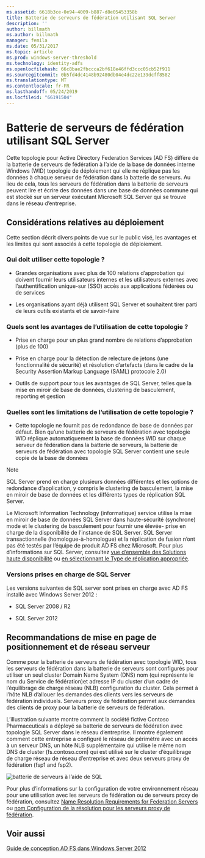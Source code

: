 ```yaml
---
ms.assetid: 6618b3ce-0e94-4009-b887-d8e05453358b
title: Batterie de serveurs de fédération utilisant SQL Server
description: ''
author: billmath
ms.author: billmath
manager: femila
ms.date: 05/31/2017
ms.topic: article
ms.prod: windows-server-threshold
ms.technology: identity-adfs
ms.openlocfilehash: 66c8bae2fbccca2bf618e46ffd3ccc05cb52f911
ms.sourcegitcommit: 0b5fd4dc4148b92480db04e4dc22e139dcff8582
ms.translationtype: MT
ms.contentlocale: fr-FR
ms.lasthandoff: 05/24/2019
ms.locfileid: "66191504"
---
```

# <a name="federation-server-farm-using-sql-server"></a>Batterie de serveurs de fédération utilisant SQL Server

Cette topologie pour Active Directory Federation Services \(AD FS\) diffère de la batterie de serveurs de fédération à l’aide de la base de données interne Windows \(WID\) topologie de déploiement qui elle ne réplique pas les données à chaque serveur de fédération dans la batterie de serveurs. Au lieu de cela, tous les serveurs de fédération dans la batterie de serveurs peuvent lire et écrire des données dans une base de données commune qui est stocké sur un serveur exécutant Microsoft SQL Server qui se trouve dans le réseau d’entreprise.  
  
## <a name="deployment-considerations"></a>Considérations relatives au déploiement  
Cette section décrit divers points de vue sur le public visé, les avantages et les limites qui sont associés à cette topologie de déploiement.  
  
### <a name="who-should-use-this-topology"></a>Qui doit utiliser cette topologie ?  
  
-   Grandes organisations avec plus de 100 relations d’approbation qui doivent fournir leurs utilisateurs internes et les utilisateurs externes avec l’authentification unique\-sur \(SSO\) accès aux applications fédérées ou de services  
  
-   Les organisations ayant déjà utilisent SQL Server et souhaitent tirer parti de leurs outils existants et de savoir-faire  
  
### <a name="what-are-the-benefits-of-using-this-topology"></a>Quels sont les avantages de l’utilisation de cette topologie ?  
  
-   Prise en charge pour un plus grand nombre de relations d’approbation \(plus de 100\)  
  
-   Prise en charge pour la détection de relecture de jetons \(une fonctionnalité de sécurité\) et résolution d’artefacts \(dans le cadre de la Security Assertion Markup Language \(SAML\) protocole 2.0\)  
  
-   Outils de support pour tous les avantages de SQL Server, telles que la mise en miroir de base de données, clustering de basculement, reporting et gestion  
  
### <a name="what-are-the-limitations-of-using-this-topology"></a>Quelles sont les limitations de l’utilisation de cette topologie ?  
  
-   Cette topologie ne fournit pas de redondance de base de données par défaut. Bien qu’une batterie de serveurs de fédération avec topologie WID réplique automatiquement la base de données WID sur chaque serveur de fédération dans la batterie de serveurs, la batterie de serveurs de fédération avec topologie SQL Server contient une seule copie de la base de données  
  
> [!NOTE]  
> SQL Server prend en charge plusieurs données différentes et les options de redondance d’application, y compris le clustering de basculement, la mise en miroir de base de données et les différents types de réplication SQL Server.  
  
Le Microsoft Information Technology \(informatique\) service utilise la mise en miroir de base de données SQL Server dans haute\-sécurité \(synchrone\) mode et le clustering de basculement pour fournir une élevée\- prise en charge de la disponibilité de l’instance de SQL Server. SQL Server transactionnelle \(homologue\-à\-homologue\) et la réplication de fusion n’ont pas été testés par l’équipe de produit AD FS chez Microsoft. Pour plus d’informations sur SQL Server, consultez [vue d’ensemble des Solutions haute disponibilité](https://go.microsoft.com/fwlink/?LinkId=179853) ou [en sélectionnant le Type de réplication appropriée](https://go.microsoft.com/fwlink/?LinkId=214648).  
  
### <a name="supported-sql-server-versions"></a>Versions prises en charge de SQL Server  
Les versions suivantes de SQL server sont prises en charge avec AD FS installé avec Windows Server 2012 :  
  
-   SQL Server 2008 \/ R2  
  
-   SQL Server 2012  
  
## <a name="server-placement-and-network-layout-recommendations"></a>Recommandations de mise en page de positionnement et de réseau serveur  
Comme pour la batterie de serveurs de fédération avec topologie WID, tous les serveurs de fédération dans la batterie de serveurs sont configurés pour utiliser un seul cluster Domain Name System \(DNS\) nom \(qui représente le nom du Service de fédération\)et adresse IP du cluster d’un cadre de l’équilibrage de charge réseau \(NLB\) configuration du cluster. Cela permet à l’hôte NLB d’allouer les demandes des clients vers les serveurs de fédération individuels. Serveurs proxy de fédération permet aux demandes des clients de proxy pour la batterie de serveurs de fédération.  
  
L’illustration suivante montre comment la société fictive Contoso Pharmaceuticals a déployé sa batterie de serveurs de fédération avec topologie SQL Server dans le réseau d’entreprise. Il montre également comment cette entreprise a configuré le réseau de périmètre avec un accès à un serveur DNS, un hôte NLB supplémentaire qui utilise le même nom DNS de cluster \(fs.contoso.com\) qui est utilisé sur le cluster d’équilibrage de charge réseau de réseau d’entreprise et avec deux serveurs proxy de fédération \(fsp1 and fsp2\).  
  
![batterie de serveurs à l’aide de SQL](media/FarmSQLProxies.gif)  
  
Pour plus d’informations sur la configuration de votre environnement réseau pour une utilisation avec les serveurs de fédération ou de serveurs proxy de fédération, consultez [Name Resolution Requirements for Federation Servers](Name-Resolution-Requirements-for-Federation-Servers.md) ou [nom Configuration de la résolution pour les serveurs proxy de fédération](Name-Resolution-Requirements-for-Federation-Server-Proxies.md).  
  
## <a name="see-also"></a>Voir aussi
[Guide de conception AD FS dans Windows Server 2012](AD-FS-Design-Guide-in-Windows-Server-2012.md)
